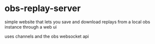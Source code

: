 # obs-replay-server

simple website that lets you save and download replays from a local obs instance through a web ui

uses channels and the obs websocket api
